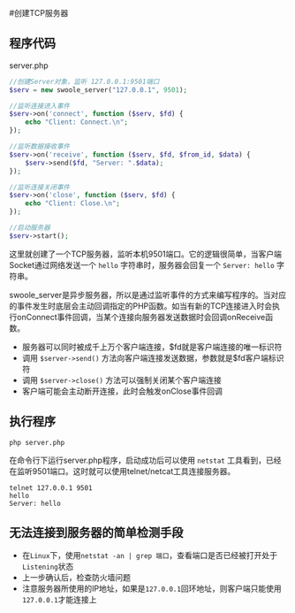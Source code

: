 #创建TCP服务器

程序代码
----
server.php

```php
//创建Server对象，监听 127.0.0.1:9501端口
$serv = new swoole_server("127.0.0.1", 9501); 

//监听连接进入事件
$serv->on('connect', function ($serv, $fd) {  
    echo "Client: Connect.\n";
});

//监听数据接收事件
$serv->on('receive', function ($serv, $fd, $from_id, $data) {
    $serv->send($fd, "Server: ".$data);
});

//监听连接关闭事件
$serv->on('close', function ($serv, $fd) {
    echo "Client: Close.\n";
});

//启动服务器
$serv->start(); 
```

这里就创建了一个TCP服务器，监听本机9501端口。它的逻辑很简单，当客户端Socket通过网络发送一个 `hello` 字符串时，服务器会回复一个 `Server: hello` 字符串。

swoole_server是异步服务器，所以是通过监听事件的方式来编写程序的。当对应的事件发生时底层会主动回调指定的PHP函数。如当有新的TCP连接进入时会执行onConnect事件回调，当某个连接向服务器发送数据时会回调onReceive函数。

* 服务器可以同时被成千上万个客户端连接，$fd就是客户端连接的唯一标识符
* 调用 `$server->send()` 方法向客户端连接发送数据，参数就是$fd客户端标识符
* 调用 `$server->close()` 方法可以强制关闭某个客户端连接
* 客户端可能会主动断开连接，此时会触发onClose事件回调


执行程序
----
```shell
php server.php
```
在命令行下运行server.php程序，启动成功后可以使用 `netstat` 工具看到，已经在监听9501端口。这时就可以使用telnet/netcat工具连接服务器。

```shell
telnet 127.0.0.1 9501
hello
Server: hello
```

无法连接到服务器的简单检测手段
----
* 在`Linux`下，使用`netstat -an | grep 端口`，查看端口是否已经被打开处于`Listening`状态
* 上一步确认后，检查防火墙问题
* 注意服务器所使用的IP地址，如果是`127.0.0.1`回环地址，则客户端只能使用`127.0.0.1`才能连接上